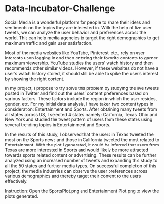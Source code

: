 # Data-Incubator-Challenge
Social Media is a wonderful platform for people to share their ideas and sentiments on the topics they are interested in.  With the help of live user tweets, we can analyze the user behavior and preferences across the world. This can help media agencies to target the right demographics to get maximum traffic and gain user satisfaction.

Most of the media websites like YouTube, Pinterest, etc., rely on user interests upon logging in and then entering their favorite contents to garner maximum viewership. YouTube studies the users’ watch history and then recommends other similar videos. However, if these websites do not have a user’s watch history stored, it should still be able to spike the user’s interest by showing the right content.

In my project, I propose to try solve this problem by studying the live tweets posted in Twitter and find out the users’ content preferences based on various factors. These factors include the region in which the user resides, gender, etc. 
For my initial data analysis, I have taken two content types in consideration: Entertainment and Sports. After obtaining many tweets from all states across US, I selected 4 states namely: California, Texas, Ohio and New York and studied the tweet pattern of users from these states using several trending topics in Entertainment and Sports.

In the results of this study, I observed that the users in Texas tweeted the most on the Sports news and those in California tweeted the most related to Entertainment.  With the plot I generated, it could be inferred that users from Texas are more interested in Sports and would likely be more attracted towards sports related content or advertising. These results can be further analyzed using an increased number of tweets and expanding this study to all the 50 states and further media types.
On successful completion of this project, the media industries can observe the user preferences across various demographics and thereby target their content to the users effectively.

Instruction:
Open the SportsPlot.png and Entertainment Plot.png to view the plots generated.
